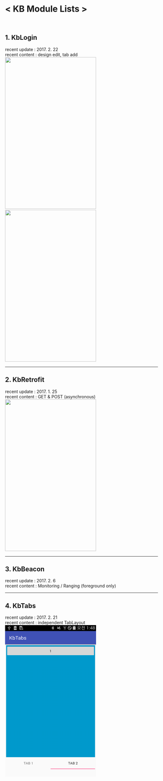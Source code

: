 <b><h1>< KB Module Lists  ></h1></b> 
<br/>

<h2> 1. KbLogin </h2>
   <t>recent update : 2017. 2. 22 <br/>
   <t>recent content : design edit, tab add <br/>

<img src="https://github.com/uareuni/Android_MyModules/blob/master/KbLogin/login.png" border="0" width=300px height=500px>
<img src="https://github.com/uareuni/Android_MyModules/blob/master/KbLogin/signup.png" border="0" width=300px height=500px>

<hr />

<h2> 2. KbRetrofit </h2>
recent update : 2017. 1. 25 <br/>
recent content : GET & POST (asynchronous)<br/>

<img src="https://github.com/uareuni/Android_MyModules/blob/master/KbRetrofit/KbRetrofit.png" border="0" width=300px height=500px>


<hr />

<h2> 3. KbBeacon </h2>
recent update : 2017. 2. 6 <br />
recent content : Monitoring / Ranging (foreground only)


<hr />

<h2> 4. KbTabs </h2>
recent update : 2017. 2. 21 <br />
recent content : independent TabLayout 

<img src="https://github.com/uareuni/Android_KbModules/blob/master/KbTabs/tabs.png" border="0" width=300px height=500px>

